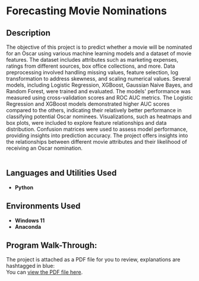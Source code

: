 <h1>Forecasting Movie Nominations</h1>

<h2>Description</h2>

The objective of this project is to predict whether a movie will be nominated for an Oscar using various machine learning models and a dataset of movie features. The dataset includes attributes such as marketing expenses, ratings from different sources, box office collections, and more. Data preprocessing involved handling missing values, feature selection, log transformation to address skewness, and scaling numerical values. Several models, including Logistic Regression, XGBoost, Gaussian Naive Bayes, and Random Forest, were trained and evaluated. The models' performance was measured using cross-validation scores and ROC AUC metrics. The Logistic Regression and XGBoost models demonstrated higher AUC scores compared to the others, indicating their relatively better performance in classifying potential Oscar nominees. Visualizations, such as heatmaps and box plots, were included to explore feature relationships and data distribution. Confusion matrices were used to assess model performance, providing insights into prediction accuracy. The project offers insights into the relationships between different movie attributes and their likelihood of receiving an Oscar nomination.
<br />
<br />

<h2>Languages and Utilities Used</h2>

- <b>Python</b>

<h2>Environments Used </h2>

- <b>Windows 11</b>
- <b>Anaconda</b>

<h2>Program Walk-Through:</h2>

The project is attached as a PDF file for you to review, explanations are hashtagged in blue: <br/>
You can [view the PDF file here](Movie%20Nominations.pdf).
<br />
